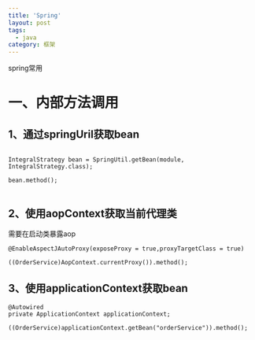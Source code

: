 ```yaml
---
title: 'Spring'
layout: post
tags:
  - java
category: 框架
---
```


spring常用

<!--more-->

# 一、内部方法调用

## 1、通过springUril获取bean

```

IntegralStrategy bean = SpringUtil.getBean(module, IntegralStrategy.class);

bean.method();


```

## 2、使用aopContext获取当前代理类

需要在启动类暴露aop
```
@EnableAspectJAutoProxy(exposeProxy = true,proxyTargetClass = true)
```

```
((OrderService)AopContext.currentProxy()).method();

```

## 3、使用applicationContext获取bean

```
@Autowired
private ApplicationContext applicationContext;

((OrderService)applicationContext.getBean("orderService")).method();

```